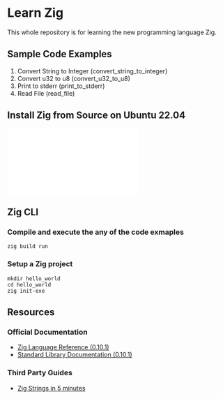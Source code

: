 # Learn Zig
This whole repository is for learning the new programming language Zig. 

## Sample Code Examples
1. Convert String to Integer (convert_string_to_integer)
2. Convert u32 to u8 (convert_u32_to_u8)
3. Print to stderr (print_to_stderr)
4. Read File (read_file)

## Install Zig from Source on Ubuntu 22.04
![install zig from source](./install_zig_from_source.md)

## Zig CLI
### Compile and execute the any of the code exmaples
```
zig build run
```

### Setup a Zig project
```
mkdir hello_world
cd hello_world
zig init-exe
```

## Resources
### Official Documentation
- [Zig Language Reference (0.10.1)](https://ziglang.org/documentation/0.10.1/)
- [Standard Library Documentation (0.10.1)](https://ziglang.org/documentation/0.10.1/std/#root)

### Third Party Guides
- [Zig Strings in 5 minutes](https://www.huy.rocks/everyday/01-04-2022-zig-strings-in-5-minutes)
